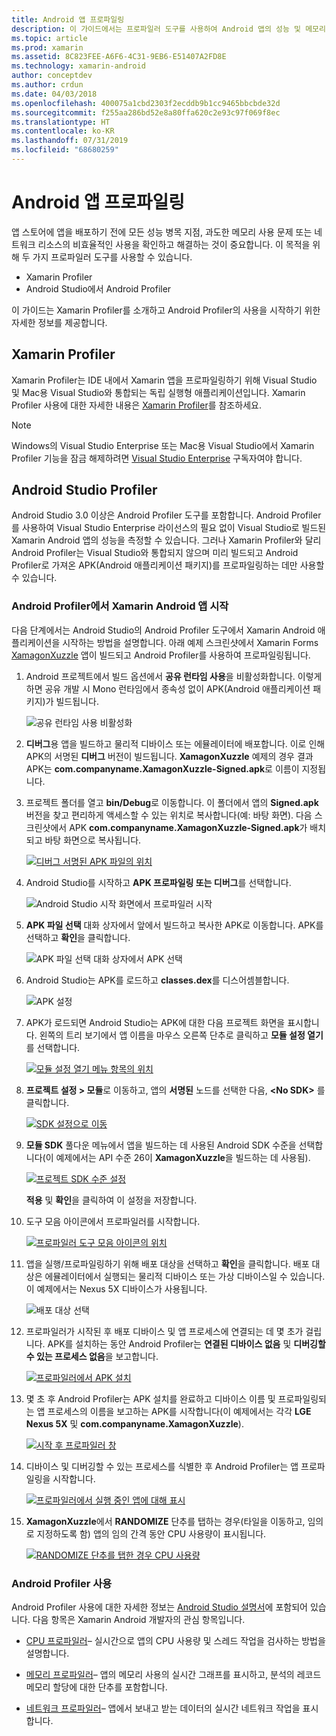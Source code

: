 ```yaml
---
title: Android 앱 프로파일링
description: 이 가이드에서는 프로파일러 도구를 사용하여 Android 앱의 성능 및 메모리 사용을 검사하는 방법을 설명합니다.
ms.topic: article
ms.prod: xamarin
ms.assetid: 8C823FEE-A6F6-4C31-9EB6-E51407A2FD8E
ms.technology: xamarin-android
author: conceptdev
ms.author: crdun
ms.date: 04/03/2018
ms.openlocfilehash: 400075a1cbd2303f2ecddb9b1cc9465bbcbde32d
ms.sourcegitcommit: f255aa286bd52e8a80ffa620c2e93c97f069f8ec
ms.translationtype: HT
ms.contentlocale: ko-KR
ms.lasthandoff: 07/31/2019
ms.locfileid: "68680259"
---
```

# <a name="profiling-android-apps"></a>Android 앱 프로파일링

앱 스토어에 앱을 배포하기 전에 모든 성능 병목 지점, 과도한 메모리 사용 문제 또는 네트워크 리소스의 비효율적인 사용을 확인하고 해결하는 것이 중요합니다. 이 목적을 위해 두 가지 프로파일러 도구를 사용할 수 있습니다.

-  Xamarin Profiler 
-  Android Studio에서 Android Profiler

이 가이드는 Xamarin Profiler를 소개하고 Android Profiler의 사용을 시작하기 위한 자세한 정보를 제공합니다.

 
## <a name="xamarin-profiler"></a>Xamarin Profiler

Xamarin Profiler는 IDE 내에서 Xamarin 앱을 프로파일링하기 위해 Visual Studio 및 Mac용 Visual Studio와 통합되는 독립 실행형 애플리케이션입니다. Xamarin Profiler 사용에 대한 자세한 내용은 [Xamarin Profiler](~/tools/profiler/index.md)를 참조하세요.

> [!NOTE]
> Windows의 Visual Studio Enterprise 또는 Mac용 Visual Studio에서 Xamarin Profiler 기능을 잠금 해제하려면 [Visual Studio Enterprise](https://visualstudio.microsoft.com/vs/compare/) 구독자여야 합니다.
 
## <a name="android-studio-profiler"></a>Android Studio Profiler

Android Studio 3.0 이상은 Android Profiler 도구를 포함합니다. Android Profiler를 사용하여 Visual Studio Enterprise 라이선스의 필요 없이 Visual Studio로 빌드된 Xamarin Android 앱의 성능을 측정할 수 있습니다. 그러나 Xamarin Profiler와 달리 Android Profiler는 Visual Studio와 통합되지 않으며 미리 빌드되고 Android Profiler로 가져온 APK(Android 애플리케이션 패키지)를 프로파일링하는 데만 사용할 수 있습니다.

### <a name="launching-a-xamarin-android-app-in-android-profiler"></a>Android Profiler에서 Xamarin Android 앱 시작

다음 단계에서는 Android Studio의 Android Profiler 도구에서 Xamarin Android 애플리케이션을 시작하는 방법을 설명합니다. 아래 예제 스크린샷에서 Xamarin Forms [XamagonXuzzle](https://docs.microsoft.com/samples/xamarin/mobile-samples/liveplayer-xamagonxuzzlelp/) 앱이 빌드되고 Android Profiler를 사용하여 프로파일링됩니다.

1.  Android 프로젝트에서 빌드 옵션에서 **공유 런타임 사용**을 비활성화합니다. 이렇게 하면 공유 개발 시 Mono 런타임에서 종속성 없이 APK(Android 애플리케이션 패키지)가 빌드됩니다.

    ![공유 런타임 사용 비활성화](profiling-images/vswin/01-turn-off-shared-runtime.png)

2.  **디버그**용 앱을 빌드하고 물리적 디바이스 또는 에뮬레이터에 배포합니다. 이로 인해 APK의 서명된 **디버그** 버전이 빌드됩니다.
    **XamagonXuzzle** 예제의 경우 결과 APK는 **com.companyname.XamagonXuzzle-Signed.apk**로 이름이 지정됩니다.

3.  프로젝트 폴더를 열고 **bin/Debug**로 이동합니다. 이 폴더에서 앱의 **Signed.apk** 버전을 찾고 편리하게 액세스할 수 있는 위치로 복사합니다(예: 바탕 화면). 다음 스크린샷에서 APK **com.companyname.XamagonXuzzle-Signed.apk**가 배치되고 바탕 화면으로 복사됩니다.

    [![디버그 서명된 APK 파일의 위치](profiling-images/vswin/02-locating-the-debug-apk-sml.png)](profiling-images/vswin/02-locating-the-debug-apk.png#lightbox)

4.  Android Studio를 시작하고 **APK 프로파일링 또는 디버그**를 선택합니다.

    ![Android Studio 시작 화면에서 프로파일러 시작](profiling-images/vswin/03-android-studio.png)

5.  **APK 파일 선택** 대화 상자에서 앞에서 빌드하고 복사한 APK로 이동합니다. APK를 선택하고 **확인**을 클릭합니다. 
    
    ![APK 파일 선택 대화 상자에서 APK 선택](profiling-images/vswin/04-select-apk-dialog.png)

6.  Android Studio는 APK를 로드하고 **classes.dex**를 디스어셈블합니다.

    ![APK 설정](profiling-images/vswin/05-setting-up-the-apk.png)

7.  APK가 로드되면 Android Studio는 APK에 대한 다음 프로젝트 화면을 표시합니다. 왼쪽의 트리 보기에서 앱 이름을 마우스 오른쪽 단추로 클릭하고 **모듈 설정 열기**를 선택합니다.

    [![모듈 설정 열기 메뉴 항목의 위치](profiling-images/vswin/06-open-module-settings-sml.png)](profiling-images/vswin/06-open-module-settings.png#lightbox)

8.  **프로젝트 설정 > 모듈**로 이동하고, 앱의 **서명된** 노드를 선택한 다음, **&lt;No SDK&gt;** 를 클릭합니다.

    [![SDK 설정으로 이동](profiling-images/vswin/07-project-settings-modules-sml.png)](profiling-images/vswin/07-project-settings-modules.png#lightbox)

9.  **모듈 SDK** 풀다운 메뉴에서 앱을 빌드하는 데 사용된 Android SDK 수준을 선택합니다(이 예제에서는 API 수준 26이 **XamagonXuzzle**을 빌드하는 데 사용됨).

    [![프로젝트 SDK 수준 설정](profiling-images/vswin/08-project-sdk-level-sml.png)](profiling-images/vswin/08-project-sdk-level.png#lightbox)

    **적용** 및 **확인**을 클릭하여 이 설정을 저장합니다.

10. 도구 모음 아이콘에서 프로파일러를 시작합니다.

    [![프로파일러 도구 모음 아이콘의 위치](profiling-images/vswin/09-launch-profiler-sml.png)](profiling-images/vswin/09-launch-profiler.png#lightbox)

11. 앱을 실행/프로파일링하기 위해 배포 대상을 선택하고 **확인**을 클릭합니다. 배포 대상은 에뮬레이터에서 실행되는 물리적 디바이스 또는 가상 디바이스일 수 있습니다. 이 예제에서는 Nexus 5X 디바이스가 사용됩니다.

    ![배포 대상 선택](profiling-images/vswin/10-select-deployment-target.png)

12. 프로파일러가 시작된 후 배포 디바이스 및 앱 프로세스에 연결되는 데 몇 초가 걸립니다. APK를 설치하는 동안 Android Profiler는 **연결된 디바이스 없음** 및 **디버깅할 수 있는 프로세스 없음**을 보고합니다.

    [![프로파일러에서 APK 설치](profiling-images/vswin/11-no-connected-devices-sml.png)](profiling-images/vswin/11-no-connected-devices.png#lightbox)

13. 몇 초 후 Android Profiler는 APK 설치를 완료하고 디바이스 이름 및 프로파일링되는 앱 프로세스의 이름을 보고하는 APK를 시작합니다(이 예제에서는 각각 **LGE Nexus 5X** 및 **com.companyname.XamagonXuzzle**).

    [![시작 후 프로파일러 창](profiling-images/vswin/12-profiler-starts-sml.png)](profiling-images/vswin/12-profiler-starts.png#lightbox)

14. 디바이스 및 디버깅할 수 있는 프로세스를 식별한 후 Android Profiler는 앱 프로파일링을 시작합니다.

    [![프로파일러에서 실행 중인 앱에 대해 표시](profiling-images/vswin/13-profiler-running-sml.png)](profiling-images/vswin/13-profiler-running.png#lightbox)

15. **XamagonXuzzle**에서 **RANDOMIZE** 단추를 탭하는 경우(타일을 이동하고, 임의로 지정하도록 함) 앱의 임의 간격 동안 CPU 사용량이 표시됩니다.

    [![RANDOMIZE 단추를 탭한 경우 CPU 사용량](profiling-images/vswin/14-tap-randomize-sml.png)](profiling-images/vswin/14-tap-randomize.png#lightbox)


### <a name="using-the-android-profiler"></a>Android Profiler 사용

Android Profiler 사용에 대한 자세한 정보는 [Android Studio 설명서](https://developer.android.com/studio/profile/android-profiler.html)에 포함되어 있습니다.
다음 항목은 Xamarin Android 개발자의 관심 항목입니다.

-   [CPU 프로파일러](https://developer.android.com/studio/profile/cpu-profiler.html)&ndash; 실시간으로 앱의 CPU 사용량 및 스레드 작업을 검사하는 방법을 설명합니다.

-   [메모리 프로파일러](https://developer.android.com/studio/profile/memory-profiler.html)&ndash; 앱의 메모리 사용의 실시간 그래프를 표시하고, 분석의 레코드 메모리 할당에 대한 단추를 포함합니다.

-   [네트워크 프로파일러](https://developer.android.com/studio/profile/network-profiler.html)&ndash; 앱에서 보내고 받는 데이터의 실시간 네트워크 작업을 표시합니다.
